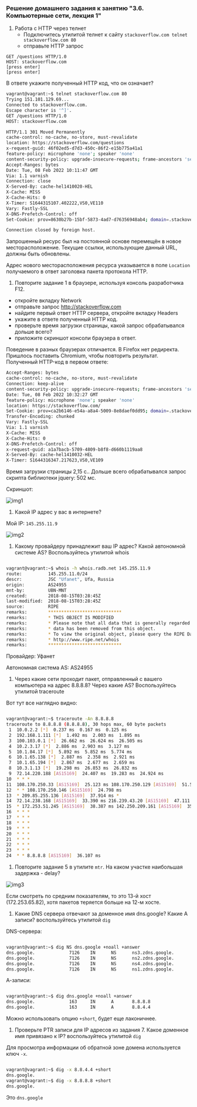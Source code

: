 ### Решение домашнего задания к занятию "3.6. Компьютерные сети, лекция 1"


1. Работа c HTTP через телнет
   - Подключитесь утилитой телнет к сайту `stackoverflow.com telnet stackoverflow.com 80`
   - отправьте HTTP запрос
```
GET /questions HTTP/1.0
HOST: stackoverflow.com
[press enter]
[press enter]
```

В ответе укажите полученный HTTP код, что он означает?

```bash
vagrant@vagrant:~$ telnet stackoverflow.com 80
Trying 151.101.129.69...
Connected to stackoverflow.com.
Escape character is '^]'.
GET /questions HTTP/1.0
HOST: stackoverflow.com

HTTP/1.1 301 Moved Permanently
cache-control: no-cache, no-store, must-revalidate
location: https://stackoverflow.com/questions
x-request-guid: 46f02ed5-d7d3-450c-86f2-e15b775a41a1
feature-policy: microphone 'none'; speaker 'none'
content-security-policy: upgrade-insecure-requests; frame-ancestors 'self' https://stackexchange.com
Accept-Ranges: bytes
Date: Tue, 08 Feb 2022 10:11:47 GMT
Via: 1.1 varnish
Connection: close
X-Served-By: cache-hel1410020-HEL
X-Cache: MISS
X-Cache-Hits: 0
X-Timer: S1644315107.402222,VS0,VE110
Vary: Fastly-SSL
X-DNS-Prefetch-Control: off
Set-Cookie: prov=8630b27b-15bf-5873-4ad7-d76356948ab4; domain=.stackoverflow.com; expires=Fri, 01-Jan-2055 00:00:00 GMT; path=/; HttpOnly

Connection closed by foreign host.

```

Запрошенный ресурс был на постоянной основе перемещён в новое месторасположение. Текущие ссылки, использующие данный 
URL, должны быть обновлены. 

Адрес нового месторасположения ресурса указывается в поле `Location` получаемого в ответ заголовка пакета протокола 
HTTP.


1. Повторите задание 1 в браузере, используя консоль разработчика F12.
  - откройте вкладку Network
  - отправьте запрос http://stackoverflow.com
  - найдите первый ответ HTTP сервера, откройте вкладку Headers
  - укажите в ответе полученный HTTP код.
  - проверьте время загрузки страницы, какой запрос обрабатывался дольше всего?
  - приложите скриншот консоли браузера в ответ.
  
Поведение в разных браузерах отличается. В Firefox нет редиректа. Пришлось поставить Chromium, чтобы повторить 
результат. Полученный HTTP-код в первом ответе:

```bash
Accept-Ranges: bytes
cache-control: no-cache, no-store, must-revalidate
Connection: keep-alive
content-security-policy: upgrade-insecure-requests; frame-ancestors 'self' https://stackexchange.com
Date: Tue, 08 Feb 2022 10:32:27 GMT
feature-policy: microphone 'none'; speaker 'none'
location: https://stackoverflow.com/
Set-Cookie: prov=ca2b6146-e54a-a8a4-5009-8e8daef0dd95; domain=.stackoverflow.com; expires=Fri, 01-Jan-2055 00:00:00 GMT; path=/; HttpOnly
Transfer-Encoding: chunked
Vary: Fastly-SSL
Via: 1.1 varnish
X-Cache: MISS
X-Cache-Hits: 0
X-DNS-Prefetch-Control: off
x-request-guid: a1a7bacb-5709-4809-b8f8-d660b1119aa8
X-Served-By: cache-hel1410032-HEL
X-Timer: S1644316347.217623,VS0,VE109
```

Время загрузки страницы 2,15 с..
Дольше всего обрабатывался запрос скрипта библиотеки jquery: 502 мс.

Скриншот:

![img1](img/img1.png)

1. Какой IP адрес у вас в интернете?

Мой IP: `145.255.11.9`

![img2](img/img2.png)

1. Какому провайдеру принадлежит ваш IP адрес? Какой автономной системе AS? Воспользуйтесь утилитой whois

```bash

vagrant@vagrant:~$ whois -h whois.radb.net 145.255.11.9 
route:          145.255.11.0/24
descr:          JSC "Ufanet", Ufa, Russia
origin:         AS24955
mnt-by:         UBN-MNT
created:        2018-08-15T03:28:45Z
last-modified:  2018-08-15T03:28:45Z
source:         RIPE
remarks:        ****************************
remarks:        * THIS OBJECT IS MODIFIED
remarks:        * Please note that all data that is generally regarded as personal
remarks:        * data has been removed from this object.
remarks:        * To view the original object, please query the RIPE Database at:
remarks:        * http://www.ripe.net/whois
remarks:        ****************************
```

Провайдер: Уфанет

Автономная система AS: AS24955


1. Через какие сети проходит пакет, отправленный с вашего компьютера на адрес 8.8.8.8? Через какие AS? 
Воспользуйтесь утилитой traceroute


Вот тут все наглядно видно:
```bash

vagrant@vagrant:~$ traceroute -An 8.8.8.8 
traceroute to 8.8.8.8 (8.8.8.8), 30 hops max, 60 byte packets
 1  10.0.2.2 [*]  0.237 ms  0.167 ms  0.125 ms
 2  192.168.1.111 [*]  1.492 ms  2.003 ms  1.895 ms
 3  100.103.0.1 [*]  26.662 ms  26.624 ms  26.505 ms
 4  10.2.3.17 [*]  2.886 ms  2.903 ms  3.127 ms
 5  10.1.84.17 [*]  5.892 ms  5.852 ms  5.774 ms
 6  10.1.65.138 [*]  2.887 ms  2.358 ms  2.921 ms
 7  10.1.65.194 [*]  2.867 ms  2.677 ms  2.659 ms
 8  10.3.1.13 [*]  19.298 ms  26.853 ms  26.832 ms
 9  72.14.220.188 [AS15169]  24.407 ms  19.283 ms  24.924 ms
10  * * *
11  108.170.250.33 [AS15169]  25.123 ms 108.170.250.129 [AS15169]  51.596 ms  33.287 ms
12  * * 108.170.250.146 [AS15169]  24.798 ms
13  * 209.85.255.136 [AS15169]  37.914 ms *
14  72.14.238.168 [AS15169]  33.390 ms 216.239.43.20 [AS15169]  47.111 ms 172.253.65.82 [AS15169]  68.101 ms
15  * 172.253.51.245 [AS15169]  38.387 ms 142.250.209.161 [AS15169]  35.235 ms
16  * * *
17  * * *
18  * * *
19  * * *
20  * * *
21  * * *
22  * * *
23  * * *
24  * * 8.8.8.8 [AS15169]  36.107 ms
```

1. Повторите задание 5 в утилите `mtr`. На каком участке наибольшая задержка - delay?

![img3](img/img3.png)

Если смотреть по средним показателям, то это 13-й хост (172.253.65.82), хотя пакетов теряется больше на 12-м хосте.

1. Какие DNS сервера отвечают за доменное имя dns.google? Какие A записи? воспользуйтесь утилитой `dig`

DNS-сервера:
```bash

vagrant@vagrant:~$ dig NS dns.google +noall +answer
dns.google.             7126    IN      NS      ns3.zdns.google.
dns.google.             7126    IN      NS      ns2.zdns.google.
dns.google.             7126    IN      NS      ns4.zdns.google.
dns.google.             7126    IN      NS      ns1.zdns.google.
```
А-записи:
```bash

vagrant@vagrant:~$ dig dns.google +noall +answer
dns.google.             163     IN      A       8.8.8.8
dns.google.             163     IN      A       8.8.4.4
```

Можно использовать опцию `+short`, будет еще лаконичнее.

1. Проверьте PTR записи для IP адресов из задания 7. Какое доменное имя привязано к IP? воспользуйтесь утилитой `dig`

Для просмотра информации об обратной зоне домена используется ключ `-x`.

```bash

vagrant@vagrant:~$ dig -x 8.8.4.4 +short
dns.google.
vagrant@vagrant:~$ dig -x 8.8.8.8 +short
dns.google.
```

Это `dns.google`